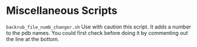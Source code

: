 Miscellaneous Scripts
=====================

`backrub_file_numb_changer.sh`
Use with caution this script. It adds a number to the pdb names.
You could first check before doing it by commenting out the line at the bottom.

